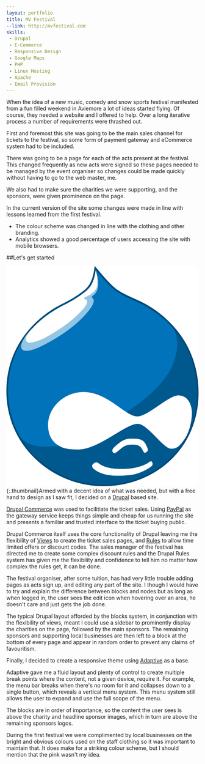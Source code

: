 ```yaml
---
layout: portfolio
title: MV Festival
--link: http://mvfestival.com
skills:
 - Drupal
 - E-Commerce
 - Responsive Design
 - Google Maps
 - PHP
 - Linux Hosting
 - Apache
 - Email Provision
---
```

When the idea of a new music, comedy and snow sports festival manifested from a fun filled weekend in Aviemore a lot of ideas started flying. Of course, they needed a website and I offered to help. Over a long iterative process a number of requirements were thrashed out.

First and foremost this site was going to be the main sales channel for tickets to the festival, so some form of payment gateway and eCommerce system had to be included.

There was going to be a page for each of the acts present at the festival. This changed frequently as new acts were signed so these pages needed to be managed by the event organiser so changes could be made quickly without having to go to the web master, me.

We also had to make sure the charities we were supporting, and the sponsors, were given prominence on the page.

In the current version of the site some changes were made in line with lessons learned from the first festival.

* The colour scheme was changed in line with the clothing and other branding.
* Analytics showed a good percentage of users accessing the site with mobile browsers.

##Let's get started

![Drupal](/img/skills/drupal.svg){:.thumbnail}Armed with a decent idea of what was needed, but with a free hand to design as I saw fit, I decided on a [Drupal](http://drupal.org) based site.

[Drupal Commerce](http://www.drupalcommerce.org/) was used to facilitiate the ticket sales. Using [PayPal](htp://paypal.com) as the gateway service keeps things simple and cheap for us running the site and presents a familiar and trusted interface to the ticket buying public.

Drupal Commerce itself uses the core functionality of Drupal leaving me the flexibility of [Views](http://drupal.org/project/views) to create the ticket sales pages, and [Rules](http://drupal.org/project/rules) to allow time limited offers or discount codes. The sales manager of the festival has directed me to create some complex discount rules and the Drupal Rules system has given me the flexibility and confidence to tell him no matter how complex the rules get, it can be done.

The festival organiser, after some tuition, has had very little trouble adding pages as acts sign up, and editing any part of the site. I though I would have to try and explain the difference between blocks and nodes but as long as when logged in, the user sees the edit icon when hovering over an area, he doesn't care and just gets the job done.

The typical Drupal layout afforded by the blocks system, in conjunction with the flexibility of views, meant I could use a sidebar to prominently display the charities on the page, followed by the main sponsors. The remaining sponsors and supporting local businesses are then left to a block at the bottom of every page and appear in random order to prevent any claims of favouritism.

Finally, I decided to create a responsive theme using [Adaptive](http://drupal.org/project/adaptivetheme) as a base.

Adaptive gave me a fluid layout and plenty of control to create multiple break points where the content, not a given device, require it. For example, the menu bar breaks when there's no room for it and collapses down to a single button, which reveals a vertical menu system. This menu system still allows the user to expand and use the full scope of the menu.

The blocks are in order of importance, so the content the user sees is above the charity and headline sponsor images, which in turn are above the remaining sponsors logos.

During the first festival we were complimented by local businesses on the bright and obvious colours used on the staff clothing so it was important to maintain that. It does make for a striking colour scheme, but I should mention that the pink wasn't my idea.

